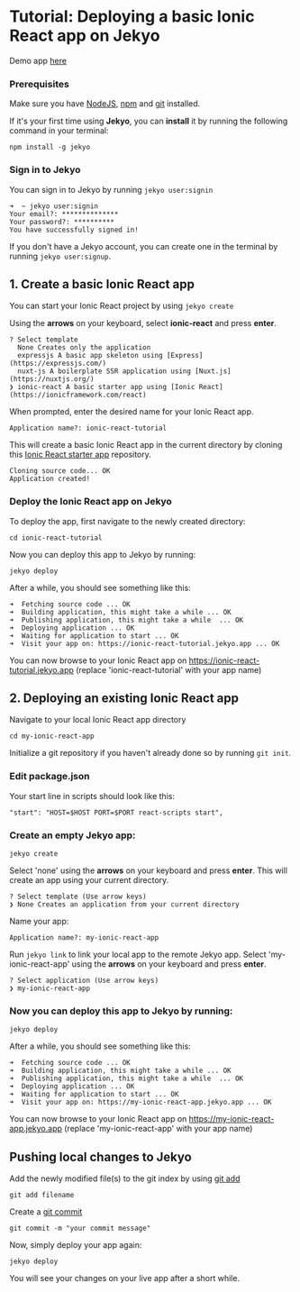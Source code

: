 # Tutorial: Deploying a basic Ionic React app on Jekyo

Demo app [here](https://ionic-react-demo.jekyo.app/)

### Prerequisites

Make sure you have [NodeJS](https://nodejs.org/en/download/), [npm](https://docs.npmjs.com/downloading-and-installing-node-js-and-npm) and [git](https://github.com/git-guides/install-git) installed.

If it's your first time using **Jekyo**, you can **install** it by running the following command in your terminal:

`npm install -g jekyo`

### Sign in to Jekyo

You can sign in to Jekyo by running `jekyo user:signin`

```
➜  ~ jekyo user:signin 
Your email?: **************
Your password?: **********
You have successfully signed in!
```
If you don't have a Jekyo account, you can create one in the terminal by running `jekyo user:signup`. 

## 1. Create a basic Ionic React app

You can start your Ionic React project by using `jekyo create`

Using the **arrows** on your keyboard, select **ionic-react** and press **enter**.  
```
? Select template
  None Creates only the application
  expressjs A basic app skeleton using [Express](https://expressjs.com/)     
  nuxt-js A boilerplate SSR application using [Nuxt.js](https://nuxtjs.org/) 
❯ ionic-react A basic starter app using [Ionic React](https://ionicframework.com/react)
```
When prompted, enter the desired name for your Ionic React app. 

`Application name?: ionic-react-tutorial`

This will create a basic Ionic React app in the current directory by cloning this [Ionic React starter app](https://github.com/jekyo/ionic-react-getting-started) repository.

```
Cloning source code... OK
Application created!
```

### Deploy the Ionic React app on Jekyo

To deploy the app, first navigate to the newly created directory:

`cd ionic-react-tutorial`

Now you can deploy this app to Jekyo by running: 

`jekyo deploy`

After a while, you should see something like this:

```
➜  Fetching source code ... OK
➜  Building application, this might take a while ... OK
➜  Publishing application, this might take a while  ... OK
➜  Deploying application ... OK        
➜  Waiting for application to start ... OK
➜  Visit your app on: https://ionic-react-tutorial.jekyo.app ... OK
```

You can now browse to your Ionic React app on https://ionic-react-tutorial.jekyo.app (replace 'ionic-react-tutorial' with your app name)

## 2. Deploying an existing Ionic React app

Navigate to your local Ionic React app directory

`cd my-ionic-react-app`

Initialize a git repository if you haven't already done so by running `git init`. 

### Edit package.json

Your start line in scripts should look like this: 

```
"start": "HOST=$HOST PORT=$PORT react-scripts start",
```

### Create an empty Jekyo app:

`jekyo create` 

Select 'none' using the **arrows** on your keyboard and press **enter**. This will create an app using your current directory. 

```
? Select template (Use arrow keys)
❯ None Creates an application from your current directory
```

Name your app: 

`Application name?: my-ionic-react-app`

Run `jekyo link` to link your local app to the remote Jekyo app. Select 'my-ionic-react-app' using the **arrows** on your keyboard and press **enter**.

```
? Select application (Use arrow keys)
❯ my-ionic-react-app
```
### Now you can deploy this app to Jekyo by running: 

`jekyo deploy`

After a while, you should see something like this:

```
➜  Fetching source code ... OK
➜  Building application, this might take a while ... OK
➜  Publishing application, this might take a while  ... OK
➜  Deploying application ... OK        
➜  Waiting for application to start ... OK
➜  Visit your app on: https://my-ionic-react-app.jekyo.app ... OK
```

You can now browse to your Ionic React app on https://my-ionic-react-app.jekyo.app (replace 'my-ionic-react-app' with your app name)

## Pushing local changes to Jekyo 

Add the newly modified file(s) to the git index by using [git add](https://www.atlassian.com/git/tutorials/saving-changes)

`git add filename`

Create a [git commit](https://github.com/git-guides/git-commit)

`git commit -m "your commit message"`

Now, simply deploy your app again:

`jekyo deploy`

You will see your changes on your live app after a short while. 
